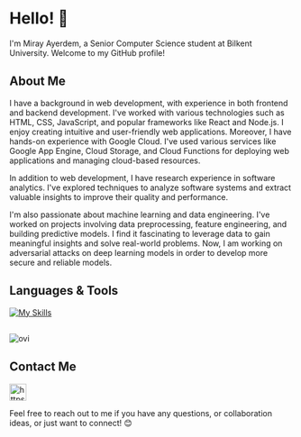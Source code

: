 # Hello! 👋

I'm Miray Ayerdem, a Senior Computer Science student at Bilkent University. Welcome to my GitHub profile!

## About Me

I have a background in web development, with experience in both frontend and backend development. I've worked with various technologies such as HTML, CSS, JavaScript, and popular frameworks like React and Node.js. I enjoy creating intuitive and user-friendly web applications. Moreover, I have hands-on experience with Google Cloud. I've used various services like Google App Engine, Cloud Storage, and Cloud Functions for deploying web applications and managing cloud-based resources.

In addition to web development, I have research experience in software analytics. I've explored techniques to analyze software systems and extract valuable insights to improve their quality and performance.

I'm also passionate about machine learning and data engineering. I've worked on projects involving data preprocessing, feature engineering, and building predictive models. I find it fascinating to leverage data to gain meaningful insights and solve real-world problems. Now, I am working on adversarial attacks on deep learning models in order to develop more secure and reliable models.


## Languages & Tools
[![My Skills](https://skillicons.dev/icons?i=python,java,c,cpp,js,react,html,css,nodejs,gcp)](https://skillicons.dev)
##
<img src="https://github-readme-stats.vercel.app/api/top-langs?username=madushadhanushka&show_icons=true&locale=en&layout=compact&theme=chartreuse-dark" alt="ovi" />

## Contact Me

<a href="https://www.linkedin.com/in/mirayayerdem/" target="blank"><img align="center" src="https://raw.githubusercontent.com/rahuldkjain/github-profile-readme-generator/master/src/images/icons/Social/linked-in-alt.svg" alt="https://www.linkedin.com/in/mirayayerdem/" height="30" width="30" /></a>

Feel free to reach out to me if you have any questions, or collaboration ideas, or just want to connect! 😊


